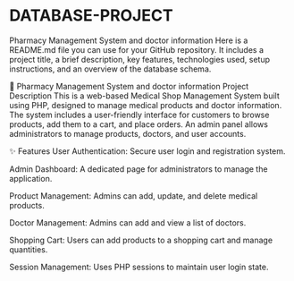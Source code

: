 # DATABASE-PROJECT
Pharmacy Management System and doctor information
Here is a README.md file you can use for your GitHub repository. It includes a project title, a brief description, key features, technologies used, setup instructions, and an overview of the database schema.

🏥 Pharmacy Management System and doctor information
Project Description
This is a web-based Medical Shop Management System built using PHP, designed to manage medical products and doctor information. The system includes a user-friendly interface for customers to browse products, add them to a cart, and place orders. An admin panel allows administrators to manage products, doctors, and user accounts.

✨ Features
User Authentication: Secure user login and registration system.

Admin Dashboard: A dedicated page for administrators to manage the application.

Product Management: Admins can add, update, and delete medical products.

Doctor Management: Admins can add and view a list of doctors.

Shopping Cart: Users can add products to a shopping cart and manage quantities.

Session Management: Uses PHP sessions to maintain user login state.
